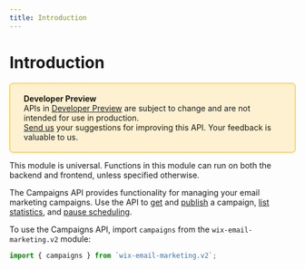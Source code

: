 ```yaml
---
title: Introduction
---
```


# Introduction

<div style="background-color: #FEF1D1; padding: 18px 24px; border-radius: 6px; border: 1px solid #FDB10C; box-sizing: border-box; display: inline-block">
    <b>Developer Preview</b>
    <br/>
    <span>APIs in <a href="https://www.wix.com/velo/reference/api-overview/developer-preview">Developer Preview</a> are subject to change and are not intended for use in production.<br/><a href="mailto:velo-preview-feedback@wix.com">Send us</a> your suggestions for improving this API. Your feedback is valuable to us.</span>
</div>


This module is universal. Functions in this module can run on both the backend and frontend, unless specified otherwise.


The Campaigns API provides functionality for managing your email marketing campaigns. Use the API to [get](/getcampaign) and [publish](publishcampaign) a campaign, [list statistics](liststatistics), and [pause scheduling](pausescheduling). 


To use the Campaigns API, import `campaigns` from the `wix-email-marketing.v2` module:

```js
import { campaigns } from `wix-email-marketing.v2`;
```